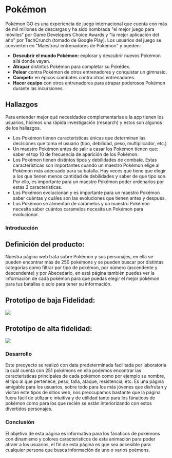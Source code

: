 # Pokémon

Pokémon GO es una experiencia de juego internacional que cuenta con más de mil
millones de descargas y ha sido nombrada "el mejor juego para móviles" por
Game Developers Choice Awards y "la mejor aplicación del año" por TechCrunch
(tomado de Google Play). Los usuarios del juego se convierten en "Maestros/
entrenadores de Pokémon" y pueden:

- **Descubrir el mundo Pokémon:** explorar y descubrir nuevos Pokémon allá
  donde vayan.
- **Atrapar** distintos Pokémon para completar su Pokédex.
- **Pelear** contra Pokémon de otros entrenadores y conquistar un gimnasio.
- **Competir** en épicos combates contra otros entrenadores.
- **Hacer equipo** con otros entrenadores para atrapar poderosos Pokémon
  durante las incursiones.

## Hallazgos

Para entender mejor qué necesidades complementarias a la app tienen los
usuarios, hicimos una rápida investigación (research) y estos son algunos
de los hallazgos.

- Los Pokémon tienen características únicas que determinan las decisiones que
  toma el usuario (tipo, debilidad, peso, multiplicador, etc.)
- Un maestro Pokémon antes de salir a casar los Pokémon tienen que:
  saber el top 10 de frecuencia de aparición de los Pokémon.
- Los Pokémon tienen distintos tipos y debilidades de combate. Estas
  características son importantes cuando un maestro Pokémon elige al Pokémon
  más adecuado para su batalla. Hay veces que tiene que elegir a los que
  tienen menos cantidad de debilidades y saber de que tipo son. Por ello, es
  importante para un maestro Pokémon poder ordenarlos por estas 2
  características.
- Los Pokémon evolucionan y es importante para un
  maestro Pokémon saber cuántas y cuáles son las evoluciones que tienen antes y
  después.
- Los Pokémon se alimentan de caramelos y un maestro Pokémon necesita saber
  cuántos caramelos necesita un Pokémon para evolucionar.


### Introducción

## Definición del producto:
 
 Nuestra página web trata sobre Pokémon y sus personajes, en ella se pueden encontrar más de 250 pokémons 
 y se pueden buscar por distintas categorías como filtrar por tipo de pokémon, por número (ascendente y descendente) y
 por Abecedario, en está página también puedes ver la información de cada pokémon para que puedas elegir el mejor pokémon para 
 tus batallas o solo para tener su información.

## Prototipo de baja Fidelidad:

<img src = "/imagenes/IMG_2209.jpg">


## Prototipo de alta fidelidad:

<img src = "/imagenes/Prototipo alta.png">

### Desarrollo

Este preoyecto se realizó con data predeterminada facilitada por laboratoria la cuál cuenta con 251 pokémons en ella podemos encontrar
las caracteristicas principales de cada pokémon como por ejemplo su nombre, el tipo al que pertenece, peso, talla, ataque, resistencia, etc.
Es una página amigable para los usuarios, sobre todo para los más jóvenes que disfrutan y visitan este tipos de sitios web, nos preocupamos bastante que la página fuera fácil de utilizar e intuitiva y de utilidad tanto para los fánaticos de pokémon como para los que recién se están interiorizando con estos divertidos personajes.


### Conclusión

El objetivo de esta página es informativa para los fánaticos de pokémons con dinamismo y colores caracteristicos de esta animación para poder atraer a los usuarios, el fin de esta página es que sea accesible para cualquier persona que busca información de uno o varios poémons.